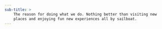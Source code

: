 ```yaml
---
sub-title: >
    The reason for doing what we do. Nothing better than visiting new 
    places and enjoying fun new experiences all by sailboat.
---
```

